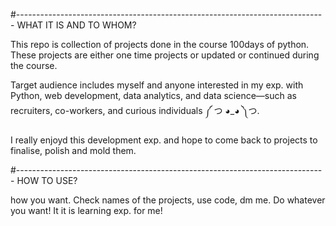 #-----------------------------------------------------------------------------
WHAT IT IS AND TO WHOM?

This repo is collection of projects done in the course 100days of python. These projects are either one time projects or updated or continued during the course.

Target audience includes myself and anyone interested in my exp. with Python, web development, data analytics, and data science—such as recruiters, co-workers, and curious individuals ༼ つ ◕_◕ ༽つ.


I really enjoyd this development exp. and hope to come back to projects to finalise, polish and mold them.

#-----------------------------------------------------------------------------
HOW TO USE?

how you want. Check names of the projects, use code, dm me. Do whatever you want! It it is learning exp. for me!
